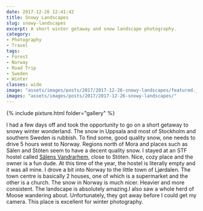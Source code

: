 ```yaml
---
date: 2017-12-26 12:41:42
title: Snowy Landscapes
slug: snowy-landscapes
excerpt: A short winter getaway and snow landscape photography.
category:
- Photography
- Travel
tags:
- Forest
- Norway
- Road Trip
- Sweden
- Winter
classes: wide
image: "assets/images/posts/2017/2017-12-26-snowy-landscapes/featured.jpg"
images: "assets/images/posts/2017/2017-12-26-snowy-landscapes/"
---
```


{% include pixture.html folder="gallery" %}

I had a few days off and took the opportunity to go on a short getaway to snowy winter wonderland. The snow in Uppsala and most of Stockholm and southern Sweden is rubbish. To find some, good quality snow, one needs to drive 5 hours west to Norway. Regions north of Mora and places such as Sälen and Stöten seem to have a decent quality snow. I stayed at an STF hostel called [Sälens Vandrarhem](https://www.salensvandrarhem.se/), close to Stöten. Nice, cozy place and the owner is a fun dude. At this time of the year, the hostel is literally empty and it was all mine. I drove a bit into Norway to the little town of Ljørdalen. The town centre is basically 2 houses, one of which is a supermarket and the other is a church. The snow in Norway is much nicer. Heavier and more consistent. The landscape is absolutely amazing.I also saw a whole herd of Moose wandering about. Unfortunately, they got away before I could get my camera. This place is excellent for winter photography.
